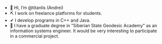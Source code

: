 - 👋 Hi, I’m @titanlis (Andrei)
- ⛏ I work on freelance platforms for students.
- ✔ I develop programs in C++ and Java.
- 🧭  I have a graduate degree in "Siberian State Geodesic Academy" as an information systems engineer.
It would be very interesting to participate in a commercial project.
